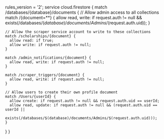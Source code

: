 rules_version = '2';
service cloud.firestore {
match /databases/{database}/documents {
// Allow admin access to all collections
match /{document=\*\*} {
allow read, write: if request.auth != null &&
exists(/databases/$(database)/documents/Admins/$(request.auth.uid));
}

    // Allow the scraper service account to write to these collections
    match /scholarships/{document} {
      allow read: if true;
      allow write: if request.auth != null;
    }

    match /admin_notifications/{document} {
      allow read, write: if request.auth != null;
    }

    match /scraper_triggers/{document} {
      allow read, write: if request.auth != null;
    }

    // Allow users to create their own profile document
    match /Users/{userId} {
      allow create: if request.auth != null && request.auth.uid == userId;
      allow read, update: if request.auth != null && (request.auth.uid == userId ||
                            exists(/databases/$(database)/documents/Admins/$(request.auth.uid)));
    }

}
}
